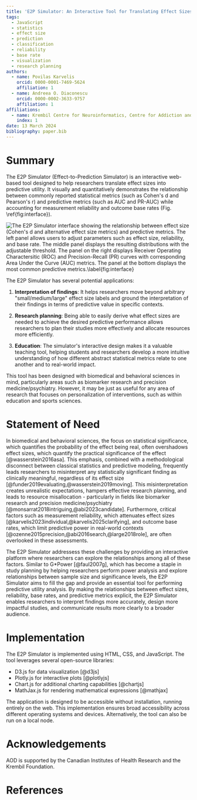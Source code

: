 ```yaml
---
title: 'E2P Simulator: An Interactive Tool for Translating Effect Sizes into Predictive Utility'
tags:
  - JavaScript
  - statistics
  - effect size
  - prediction
  - classification
  - reliability
  - base rate
  - visualization
  - research planning
authors:
  - name: Povilas Karvelis
    orcid: 0000-0001-7469-5624  
    affiliation: 1
  - name: Andreea O. Diaconescu
    orcid: 0000-0002-3633-9757
    affiliation: 1
affiliations:
  - name: Krembil Centre for Neuroinformatics, Centre for Addiction and Mental Health, University of Toronto, Canada
    index: 1
date: 13 March 2024
bibliography: paper.bib
---
```


# Summary

The E2P Simulator (Effect-to-Prediction Simulator) is an interactive web-based tool designed to help researchers translate effect sizes into predictive utility. It visually and quantitatively demonstrates the relationship between commonly reported statistical metrics (such as Cohen's d and Pearson's r) and predictive metrics (such as AUC and PR-AUC) while accounting for measurement reliability and outcome base rates (Fig. \ref{fig:interface}).

![The E2P Simulator interface showing the relationship between effect size (Cohen's d and alternative effect size metrics) and predictive metrics. The left panel allows users to adjust parameters such as effect size, reliability, and base rate. The middle panel displays the resulting distributions with the adjustable threshold. The panel on the right displays Receiver Operating Charactersitic (ROC) and Precision-Recall (PR) curves with corresponding Area Under the Curve (AUC) metrics. The panel at the bottom displays the most common predictive metrics.\label{fig:interface}](interface_paper.png)

The E2P Simulator has several potential applications:

1. **Interpretation of findings**: It helps researchers move beyond arbitrary "small/medium/large" effect size labels and ground the interpretation of their findings in terms of predictive value in specific contexts.

2. **Research planning**: Being able to easily derive what effect sizes are needed to achieve the desired predictive performance allows researchers to plan their studies more effectively and allocate resources more efficiently.

3. **Education**: The simulator's interactive design makes it a valuable teaching tool, helping students and researchers develop a more intuitive understanding of how different abstract statistical metrics relate to one another and to real-world impact.

This tool has been designed with biomedical and behavioral sciences in mind, particularly areas such as biomarker research and precision medicine/psychiatry. However, it may be just as useful for any area of research that focuses on personalization of interventions, such as within education and sports sciences.

# Statement of Need

In biomedical and behavioral sciences, the focus on statistical significance, which quantifies the probability of the effect being real, often overshadows effect sizes, which quantify the practical significance of the effect [@wasserstein2016asa]. This emphasis, combined with a methodological disconnect between classical statistics and predictive modeling, frequently leads researchers to misinterpret any statistically significant finding as clinically meaningful, regardless of its effect size [@funder2019evaluating,@wasserstein2019moving]. This misinterpretation creates unrealistic expectations, hampers effective research planning, and leads to resource misallocation - particularly in fields like biomarker research and precision medicine/psychiatry [@monsarrat2018intriguing,@abi2023candidate]. Furthermore, critical factors such as measurement reliability, which attenuates effect sizes [@karvelis2023individual,@karvelis2025clarifying], and outcome base rates, which limit predictive power in real-world contexts [@ozenne2015precision,@abi2016search,@large2018role], are often overlooked in these assessments.

The E2P Simulator addressess these challenges by providing an interactive platform where researchers can explore the relationships among all of these factors. Similar to G*Power [@faul2007g], which has become a staple in study planning by helping researchers perform power analysis and explore relationships between sample size and significance levels, the E2P Simulator aims to fill the gap and provide an essential tool for performing predictive utility analysis. By making the relationships between effect sizes, reliability, base rates, and predictive metrics explicit, the E2P Simulator enables researchers to interpret findings more accurately, design more impactful studies, and communicate results more clearly to a broader audience.




# Implementation

The E2P Simulator is implemented using HTML, CSS, and JavaScript. The tool leverages several open-source libraries:

- D3.js for data visualization [@d3js]
- Plotly.js for interactive plots [@plotlyjs]
- Chart.js for additional charting capabilities [@chartjs]
- MathJax.js for rendering mathematical expressions [@mathjax]

The application is designed to be accessible without installation, running entirely on the web. This implementation ensures broad accessibility across different operating systems and devices. Alternatively, the tool can also be run on a local node.

# Acknowledgements

AOD is supported by the Canadian Institutes of Health Research and the Krembil Foundation.

# References 

